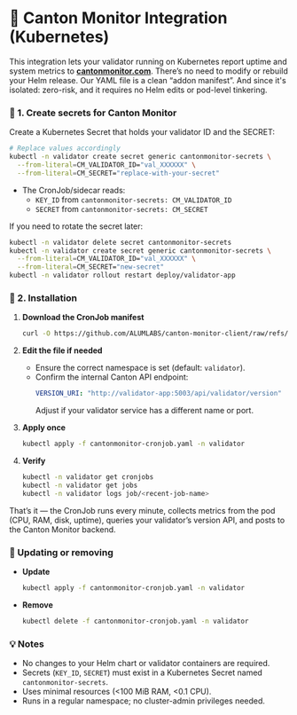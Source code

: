 # 🧩 Canton Monitor Integration (Kubernetes)

This integration lets your validator running on Kubernetes report uptime and system metrics to **[cantonmonitor.com](https://cantonmonitor.com)**. There’s no need to modify or rebuild your Helm release. Our YAML file is a clean “addon manifest”. And since it's isolated: zero-risk, and it requires no Helm edits or pod-level tinkering.

### 🔐 1. Create secrets for Canton Monitor

Create a Kubernetes Secret that holds your validator ID and the SECRET:

```bash
# Replace values accordingly
kubectl -n validator create secret generic cantonmonitor-secrets \
  --from-literal=CM_VALIDATOR_ID="val_XXXXXX" \
  --from-literal=CM_SECRET="replace-with-your-secret"
```

- The CronJob/sidecar reads:
  - `KEY_ID` from `cantonmonitor-secrets: CM_VALIDATOR_ID`
  - `SECRET` from `cantonmonitor-secrets: CM_SECRET`

If you need to rotate the secret later:

```bash
kubectl -n validator delete secret cantonmonitor-secrets
kubectl -n validator create secret generic cantonmonitor-secrets \
  --from-literal=CM_VALIDATOR_ID="val_XXXXXX" \
  --from-literal=CM_SECRET="new-secret"
kubectl -n validator rollout restart deploy/validator-app
```

### 📄 2. Installation

1. **Download the CronJob manifest** 
   ```bash
   curl -O https://github.com/ALUMLABS/canton-monitor-client/raw/refs/heads/main/cantonmonitor-cronjob.yaml
   ```

2. **Edit the file if needed**
   - Ensure the correct namespace is set (default: `validator`).
   - Confirm the internal Canton API endpoint:
     ```yaml
     VERSION_URI: "http://validator-app:5003/api/validator/version"
     ```
     Adjust if your validator service has a different name or port.

3. **Apply once**
   ```bash
   kubectl apply -f cantonmonitor-cronjob.yaml -n validator
   ```

4. **Verify**
   ```bash
   kubectl -n validator get cronjobs
   kubectl -n validator get jobs
   kubectl -n validator logs job/<recent-job-name>
   ```

That’s it — the CronJob runs every minute, collects metrics from the pod (CPU, RAM, disk, uptime), queries your validator’s version API, and posts to the Canton Monitor backend.

### 🧼 Updating or removing

- **Update**
  ```bash
  kubectl apply -f cantonmonitor-cronjob.yaml -n validator
  ```
- **Remove**
  ```bash
  kubectl delete -f cantonmonitor-cronjob.yaml -n validator
  ```

### 💡 Notes

- No changes to your Helm chart or validator containers are required.  
- Secrets (`KEY_ID`, `SECRET`) must exist in a Kubernetes Secret named `cantonmonitor-secrets`.  
- Uses minimal resources (<100 MiB RAM, <0.1 CPU).  
- Runs in a regular namespace; no cluster-admin privileges needed.
